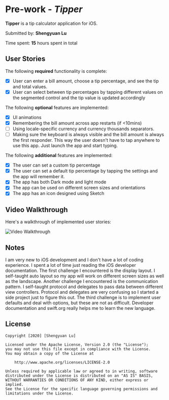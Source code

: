 # Pre-work - *Tipper*

**Tipper** is a tip calculator application for iOS.

Submitted by: **Shengyuan Lu**

Time spent: **15** hours spent in total

## User Stories

The following **required** functionality is complete:

* [x] User can enter a bill amount, choose a tip percentage, and see the tip and total values.
* [x] User can select between tip percentages by tapping different values on the segmented control and the tip value is updated accordingly

The following **optional** features are implemented:

* [x] UI animations
* [x] Remembering the bill amount across app restarts (if <10mins)
* [ ] Using locale-specific currency and currency thousands separators.
* [ ] Making sure the keyboard is always visible and the bill amount is always the first responder. This way the user doesn't have to tap anywhere to use this app. Just launch the app and start typing.

The following **additional** features are implemented:

- [x] The user can set a custom tip percentage
- [x] The user can set a default tip percentage by tapping the settings and the app will remember it.
- [x] The app has both Dark mode and light mode
- [x] The app can be used on different screen sizes and orientations
- [x] The app has an icon designed using Sketch

## Video Walkthrough

Here's a walkthrough of implemented user stories:

<img src='https://i.imgur.com/eDPa0vG.gif' title='Video Walkthrough' width='' alt='Video Walkthrough' />

## Notes

I am very new to iOS development and I don't have a lot of coding experience. I spent a lot of time just reading the iOS developer documentation. The first challenge I encountered is the display layout. I self-taught auto layout so my app will work on different screen sizes as well as the landscape. Another challenge I encountered is the communication pattern. I self-taught protocol and delegates to pass data between different view controllers. Protocol and delegates are very confusing so I started a side project just to figure this out. The third challenge is to implement user defaults and deal with options, but these are not as difficult. Developer documentation and swift.org really helps me to learn the new language.

## License

    Copyright [2020] [Shengyuan Lu]

    Licensed under the Apache License, Version 2.0 (the "License");
    you may not use this file except in compliance with the License.
    You may obtain a copy of the License at

        http://www.apache.org/licenses/LICENSE-2.0

    Unless required by applicable law or agreed to in writing, software
    distributed under the License is distributed on an "AS IS" BASIS,
    WITHOUT WARRANTIES OR CONDITIONS OF ANY KIND, either express or implied.
    See the License for the specific language governing permissions and
    limitations under the License.

